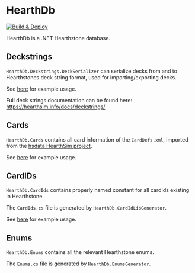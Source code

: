 # HearthDb

[![Build & Deploy](https://github.com/HearthSim/HearthDb/actions/workflows/main.yml/badge.svg)](https://github.com/HearthSim/HearthDb/actions/workflows/main.yml)


HearthDb is a .NET Hearthstone database.

## Deckstrings
`HearthDb.Deckstrings.DeckSerializer` can serialize decks from and to Hearthstones deck string format, used for importing/exporting decks.  

See [here](https://github.com/HearthSim/HearthDb/blob/master/HearthDb.Tests/DeckSerializerTest.cs) for example usage.

Full deck strings documentation can be found here: https://hearthsim.info/docs/deckstrings/

## Cards
`HearthDb.Cards` contains all card information of the `CardDefs.xml`, imported from the [hsdata HearthSim project](https://github.com/HearthSim/hs-data).

See [here](https://github.com/HearthSim/HearthDb/blob/master/HearthDb.Tests/UnitTest1.cs#L14-L25) for example usage.

## CardIDs
`HearthDb.CardIds` contains properly named constant for all cardIds existing in Hearthstone. 

The `CardIds.cs` file is generated by `HearthDb.CardIdLibGenerator`. 

See [here](https://github.com/HearthSim/HearthDb/blob/master/HearthDb.Tests/UnitTest1.cs#L28-L34) for example usage.

## Enums
`HearthDb.Enums` contains all the relevant Hearthstone enums.

The `Enums.cs` file is generated by `HearthDb.EnumsGenerator`.
